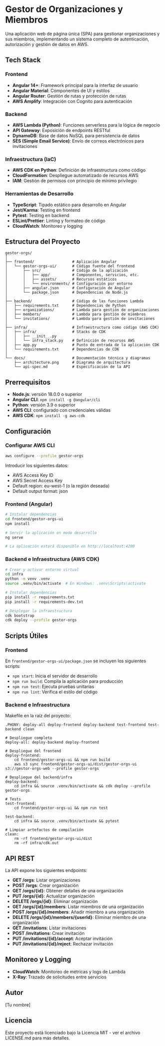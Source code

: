 # Gestor de Organizaciones y Miembros

Una aplicación web de página única (SPA) para gestionar organizaciones y sus miembros, implementando un sistema completo de autenticación, autorización y gestión de datos en AWS.

## Tech Stack

### Frontend

- **Angular 14+**: Framework principal para la interfaz de usuario
- **Angular Material**: Componentes de UI y estilos
- **Angular Router**: Gestión de rutas y protección de rutas
- **AWS Amplify**: Integración con Cognito para autenticación

### Backend

- **AWS Lambda (Python)**: Funciones serverless para la lógica de negocio
- **API Gateway**: Exposición de endpoints RESTful
- **DynamoDB**: Base de datos NoSQL para persistencia de datos
- **SES (Simple Email Service)**: Envío de correos electrónicos para invitaciones

### Infraestructura (IaC)

- **AWS CDK en Python**: Definición de infraestructura como código
- **CloudFormation**: Despliegue automatizado de recursos AWS
- **IAM**: Gestión de permisos con principio de mínimo privilegio

### Herramientas de Desarrollo

- **TypeScript**: Tipado estático para desarrollo en Angular
- **Jest/Karma**: Testing en frontend
- **Pytest**: Testing en backend
- **ESLint/Prettier**: Linting y formateo de código
- **CloudWatch**: Monitoreo y logging

## Estructura del Proyecto

```
gestor-orgs/
│
├── frontend/                 # Aplicación Angular
│   └── gestor-orgs-ui/       # Código fuente del frontend
│       ├── src/              # Código de la aplicación
│       │   ├── app/          # Componentes, servicios, etc.
│       │   ├── assets/       # Recursos estáticos
│       │   └── environments/ # Configuración por entorno
│       ├── angular.json      # Configuración de Angular
│       └── package.json      # Dependencias de Node.js
│
├── backend/                  # Código de las funciones Lambda
│   ├── requirements.txt      # Dependencias de Python
│   ├── organizations/        # Lambda para gestión de organizaciones
│   ├── members/              # Lambda para gestión de miembros
│   └── invitations/          # Lambda para gestión de invitaciones
│
├── infra/                    # Infraestructura como código (AWS CDK)
│   ├── infra/                # Stacks de CDK
│   │   ├── __init__.py
│   │   └── infra_stack.py    # Definición de recursos AWS
│   ├── app.py                # Punto de entrada de la aplicación CDK
│   └── requirements.txt      # Dependencias de CDK
│
└── docs/                     # Documentación técnica y diagramas
    ├── architecture.png      # Diagrama de arquitectura
    └── api-spec.md           # Especificación de la API
```

## Prerrequisitos

- **Node.js**: versión 18.0.0 o superior
- **Angular CLI**: `npm install -g @angular/cli`
- **Python**: versión 3.9 o superior
- **AWS CLI**: configurado con credenciales válidas
- **AWS CDK**: `npm install -g aws-cdk`

## Configuración

### Configurar AWS CLI

```bash
aws configure --profile gestor-orgs
```

Introducir los siguientes datos:

- AWS Access Key ID
- AWS Secret Access Key
- Default region: eu-west-1 (o la región deseada)
- Default output format: json

### Frontend (Angular)

```bash
# Instalar dependencias
cd frontend/gestor-orgs-ui
npm install

# Servir la aplicación en modo desarrollo
ng serve

# La aplicación estará disponible en http://localhost:4200
```

### Backend e Infraestructura (AWS CDK)

```bash
# Crear y activar entorno virtual
cd infra
python -m venv .venv
source .venv/bin/activate  # En Windows: .venv\Scripts\activate

# Instalar dependencias
pip install -r requirements.txt
pip install -r requirements-dev.txt

# Desplegar la infraestructura
cdk bootstrap
cdk deploy --profile gestor-orgs
```

## Scripts Útiles

### Frontend

En `frontend/gestor-orgs-ui/package.json` se incluyen los siguientes scripts:

- `npm start`: Inicia el servidor de desarrollo
- `npm run build`: Compila la aplicación para producción
- `npm run test`: Ejecuta pruebas unitarias
- `npm run lint`: Verifica el estilo del código

### Backend e Infraestructura

Makefile en la raíz del proyecto:

```make
.PHONY: deploy-all deploy-frontend deploy-backend test-frontend test-backend clean

# Despliegue completo
deploy-all: deploy-backend deploy-frontend

# Despliegue del frontend
deploy-frontend:
	cd frontend/gestor-orgs-ui && npm run build
	aws s3 sync frontend/gestor-orgs-ui/dist/gestor-orgs-ui s3://gestor-orgs-web --profile gestor-orgs

# Despliegue del backend/infra
deploy-backend:
	cd infra && source .venv/bin/activate && cdk deploy --profile gestor-orgs

# Tests
test-frontend:
	cd frontend/gestor-orgs-ui && npm run test

test-backend:
	cd infra && source .venv/bin/activate && pytest

# Limpiar artefactos de compilación
clean:
	rm -rf frontend/gestor-orgs-ui/dist
	rm -rf infra/cdk.out
```

## API REST

La API expone los siguientes endpoints:

- **GET /orgs**: Listar organizaciones
- **POST /orgs**: Crear organización
- **GET /orgs/{id}**: Obtener detalles de una organización
- **PUT /orgs/{id}**: Actualizar organización
- **DELETE /orgs/{id}**: Eliminar organización
- **GET /orgs/{id}/members**: Listar miembros de una organización
- **POST /orgs/{id}/members**: Añadir miembro a una organización
- **DELETE /orgs/{id}/members/{userId}**: Eliminar miembro de una organización
- **GET /invitations**: Listar invitaciones
- **POST /invitations**: Crear invitación
- **PUT /invitations/{id}/accept**: Aceptar invitación
- **PUT /invitations/{id}/reject**: Rechazar invitación

## Monitoreo y Logging

- **CloudWatch**: Monitoreo de métricas y logs de Lambda
- **X-Ray**: Trazado de solicitudes entre servicios

## Autor

[Tu nombre]

## Licencia

Este proyecto está licenciado bajo la Licencia MIT - ver el archivo LICENSE.md para más detalles.
